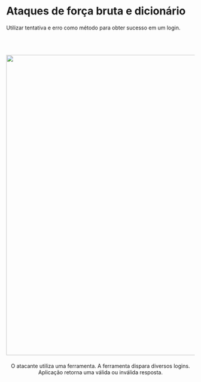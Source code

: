 # Ataques de força bruta e dicionário

Utilizar tentativa e erro como método para obter sucesso em um login.

<div v-click>
<div>
    <Image src="brute-force.png" style="margin:0 auto;width:800px;margin-top:50px" />
</div>

<div grid="~ cols-3" style="text-align:center;margin-top:20px">
    <span>O atacante utiliza uma ferramenta.</span>
    <span>A ferramenta dispara diversos logins.</span>
    <span>Aplicação retorna uma válida ou inválida resposta.</span>
</div>
</div>

<!-- <div grid="~ cols-3">
    <div>
        <span>Utilização de ferramenta</span>
    </div>
    <div>
        <span>Tentativa e erro</span>
    </div>
    <div>
        <span>Aplicação retorna uma válida ou inválida resposta.</span>
    </div>
</div> -->